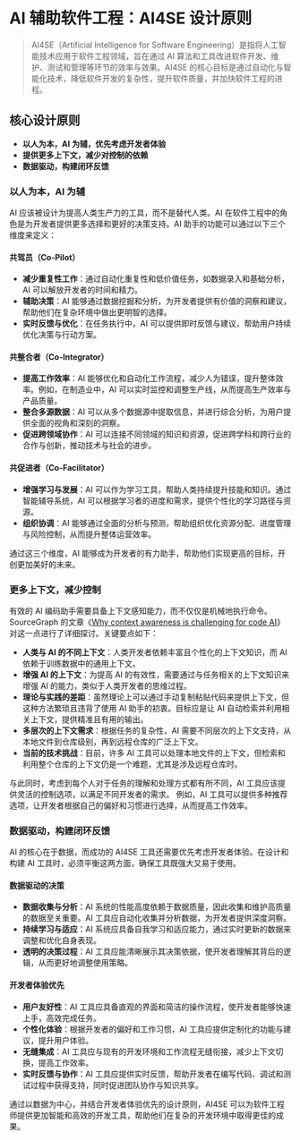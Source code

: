 # AI 辅助软件工程：AI4SE 设计原则

> AI4SE（Artificial Intelligence for Software Engineering）是指将人工智能技术应用于软件工程领域，旨在通过 AI
> 算法和工具改进软件开发、维护、测试和管理等环节的效率与效果。AI4SE 的核心目标是通过自动化与智能化技术，降低软件开发的复杂性，提升软件质量，并加快软件工程的进程。

## 核心设计原则

- **以人为本，AI 为辅，优先考虑开发者体验**
- **提供更多上下文，减少对控制的依赖**
- **数据驱动，构建闭环反馈**

### 以人为本，AI 为辅

AI 应该被设计为提高人类生产力的工具，而不是替代人类。AI 在软件工程中的角色是为开发者提供更多选择和更好的决策支持。AI
助手的功能可以通过以下三个维度来定义：

#### 共驾员（Co-Pilot）

- **减少重复性工作**：通过自动化重复性和低价值任务，如数据录入和基础分析，AI 可以解放开发者的时间和精力。
- **辅助决策**：AI 能够通过数据挖掘和分析，为开发者提供有价值的洞察和建议，帮助他们在复杂环境中做出更明智的选择。
- **实时反馈与优化**：在任务执行中，AI 可以提供即时反馈与建议，帮助用户持续优化决策与行动方案。

#### 共整合者（Co-Integrator）

- **提高工作效率**：AI 能够优化和自动化工作流程，减少人为错误，提升整体效率。例如，在制造业中，AI 可以实时监控和调整生产线，从而提高生产效率与产品质量。
- **整合多源数据**：AI 可以从多个数据源中提取信息，并进行综合分析，为用户提供全面的视角和深刻的洞察。
- **促进跨领域协作**：AI 可以连接不同领域的知识和资源，促进跨学科和跨行业的合作与创新，推动技术与社会的进步。

#### 共促进者（Co-Facilitator）

- **增强学习与发展**：AI 可以作为学习工具，帮助人类持续提升技能和知识。通过智能辅导系统，AI 可以根据学习者的进度和需求，提供个性化的学习路径与资源。
- **组织协调**：AI 能够通过全面的分析与预测，帮助组织优化资源分配、进度管理与风险控制，从而提升整体运营效率。

通过这三个维度，AI 能够成为开发者的有力助手，帮助他们实现更高的目标，开创更加美好的未来。

### 更多上下文，减少控制

有效的 AI 编码助手需要具备上下文感知能力，而不仅仅是机械地执行命令。
SourceGraph
的文章《[Why context awareness is challenging for code AI](https://sourcegraph.com/blog/how-cody-provides-remote-repository-context)》
对这一点进行了详细探讨。关键要点如下：

- **人类与 AI 的不同上下文**：人类开发者依赖丰富且个性化的上下文知识，而 AI 依赖于训练数据中的通用上下文。
- **增强 AI 的上下文**：为提高 AI 的有效性，需要通过与任务相关的上下文知识来增强 AI 的能力，类似于人类开发者的思维过程。
- **理论与实践的差距**：虽然理论上可以通过手动复制粘贴代码来提供上下文，但这种方法繁琐且违背了使用 AI 助手的初衷。目标应是让
  AI 自动检索并利用相关上下文，提供精准且有用的输出。
- **多层次的上下文需求**：根据任务的复杂性，AI 需要不同层次的上下文支持，从本地文件到仓库级别，再到远程仓库的广泛上下文。
- **当前的技术挑战**：目前，许多 AI 工具可以处理本地文件的上下文，但检索和利用整个仓库的上下文仍是一个难题，尤其是涉及远程仓库时。

与此同时，考虑到每个人对于任务的理解和处理方式都有所不同，AI 工具应该提供灵活的控制选项，以满足不同开发者的需求。
例如，AI 工具可以提供多种推荐选项，让开发者根据自己的偏好和习惯进行选择，从而提高工作效率。

### 数据驱动，构建闭环反馈

AI 的核心在于数据，而成功的 AI4SE 工具还需要优先考虑开发者体验。在设计和构建 AI 工具时，必须平衡这两方面，确保工具既强大又易于使用。

#### 数据驱动的决策

- **数据收集与分析**：AI 系统的性能高度依赖于数据质量，因此收集和维护高质量的数据至关重要。AI 工具应自动化收集并分析数据，为开发者提供深度洞察。
- **持续学习与适应**：AI 系统应具备自我学习和适应能力，通过实时更新的数据来调整和优化自身表现。
- **透明的决策过程**：AI 工具应能清晰展示其决策依据，使开发者理解其背后的逻辑，从而更好地调整使用策略。

#### 开发者体验优先

- **用户友好性**：AI 工具应具备直观的界面和简洁的操作流程，使开发者能够快速上手，高效完成任务。
- **个性化体验**：根据开发者的偏好和工作习惯，AI 工具应提供定制化的功能与建议，提升用户体验。
- **无缝集成**：AI 工具应与现有的开发环境和工作流程无缝衔接，减少上下文切换，提高工作效率。
- **实时反馈与协作**：AI 工具应提供实时反馈，帮助开发者在编写代码、调试和测试过程中获得支持，同时促进团队协作与知识共享。

通过以数据为中心，并结合开发者体验优先的设计原则，AI4SE 可以为软件工程师提供更加智能和高效的开发工具，帮助他们在复杂的开发环境中取得更佳的成果。

